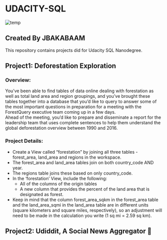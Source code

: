 UDACITY-SQL
===
![temp](https://user-images.githubusercontent.com/103108988/164614280-c19fba8b-ab6c-4f92-8fbd-a47cd5bb6818.jpeg)

Created By JBAKABAAM
---
This repository contains projects did for Udacity SQL Nanodegree.

Project1: Deforestation Exploration
---
### Overview:
You’ve been able to find tables of data online dealing with forestation as well as total land area and region groupings, and you’ve brought these tables together into a database that you’d like to query to answer some of the most important questions in preparation for a meeting with the ForestQuery executive team coming up in a few days.  
Ahead of the meeting, you’d like to prepare and disseminate a report for the leadership team that uses complete sentences to help them understand the global deforestation overview between 1990 and 2016.

### Project Details:
- Create a View called “forestation” by joining all three tables - forest_area, land_area and regions in the workspace.
- The forest_area and land_area tables join on both country_code AND year.
- The regions table joins these based on only country_code.
- In the ‘forestation’ View, include the following:
  - All of the columns of the origin tables
  - A new column that provides the percent of the land area that is designated as forest.
- Keep in mind that the column forest_area_sqkm in the forest_area table and the land_area_sqmi in the land_area table are in different units (square kilometers and square miles, respectively), so an adjustment will need to be made in the calculation you write (1 sq mi = 2.59 sq km).

Project2: Udiddit, A Social News Aggregator 🥁
---
